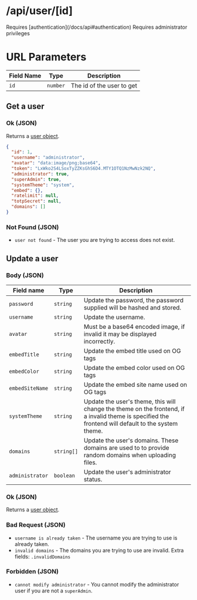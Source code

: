 # /api/user/[id]

<Alert type="info">
  Requires [authentication](/docs/api#authentication)
</Alert>

<Alert type="info">
  Requires administrator privileges
</Alert>

# URL Parameters

| Field Name | Type     | Description               |
| ---------- | -------- | ------------------------- |
| `id`       | `number` | The id of the user to get |

## <APIBadge type="GET" /> Get a user

### <APIBadge type="200" /> Ok (JSON)

Returns a [user object](/docs/api/models/user).

```json
{
  "id": 1,
  "username": "administrator",
  "avatar": "data:image/png;base64",
  "token": "LxWko2S4LSoxTyZZKsGhS6D4.MTY1OTQ1NzMwNzk2NQ",
  "administrator": true,
  "superAdmin": true,
  "systemTheme": "system",
  "embed": {},
  "ratelimit": null,
  "totpSecret": null,
  "domains": []
}
```

### <APIBadge type="404" /> Not Found (JSON)

- `user not found` - The user you are trying to access does not exist.

## <APIBadge type="PATCH" /> Update a user

### Body (JSON)

| Field name      | Type       | Description                                                                                                                                         |
| --------------- | ---------- | --------------------------------------------------------------------------------------------------------------------------------------------------- |
| `password`      | `string`   | Update the password, the password supplied will be hashed and stored.                                                                               |
| `username`      | `string`   | Update the username.                                                                                                                                |
| `avatar`        | `string`   | Must be a base64 encoded image, if invalid it may be displayed incorrectly.                                                                         |
| `embedTitle`    | `string`   | Update the embed title used on OG tags                                                                                                              |
| `embedColor`    | `string`   | Update the embed color used on OG tags                                                                                                              |
| `embedSiteName` | `string`   | Update the embed site name used on OG tags                                                                                                          |
| `systemTheme`   | `string`   | Update the user's theme, this will change the theme on the frontend, if a invalid theme is specified the frontend will default to the system theme. |
| `domains`       | `string[]` | Update the user's domains. These domains are used to to provide random domains when uploading files.                                                |
| `administrator` | `boolean`  | Update the user's administrator status.                                                                                                             |

### <APIBadge type="200" /> Ok (JSON)

Returns a [user object](/docs/api/models/user).

### <APIBadge type="400" /> Bad Request (JSON)

- `username is already taken` - The username you are trying to use is already taken.
- `invalid domains` - The domains you are trying to use are invalid. Extra fields: `.invalidDomains`

### <APIBadge type="401" /> Forbidden (JSON)

- `cannot modify administrator` - You cannot modify the administrator user if you are not a `superAdmin`.
